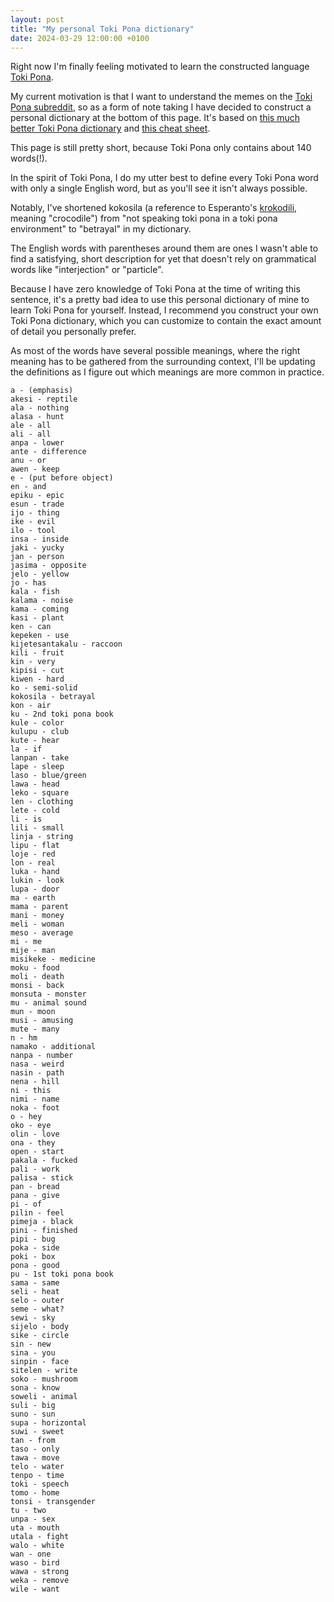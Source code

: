 ```yaml
---
layout: post
title: "My personal Toki Pona dictionary"
date: 2024-03-29 12:00:00 +0100
---
```


Right now I'm finally feeling motivated to learn the constructed language [Toki Pona](https://en.wikipedia.org/wiki/Toki_Pona).

My current motivation is that I want to understand the memes on the [Toki Pona subreddit](https://www.reddit.com/r/tokipona/top/?t=all), so as a form of note taking I have decided to construct a personal dictionary at the bottom of this page. It's based on [this much better Toki Pona dictionary](https://lipu-sona.pona.la/dictionary.html) and [this cheat sheet](https://blinry.org/toki-pona-cheat-sheet/toki-pona-cheat-sheet.pdf).

This page is still pretty short, because Toki Pona only contains about 140 words(!).

In the spirit of Toki Pona, I do my utter best to define every Toki Pona word with only a single English word, but as you'll see it isn't always possible.

Notably, I've shortened kokosila (a reference to Esperanto's [krokodili](https://en.wiktionary.org/wiki/krokodili#), meaning "crocodile") from "not speaking toki pona in a toki pona environment" to "betrayal" in my dictionary.

The English words with parentheses around them are ones I wasn't able to find a satisfying, short description for yet that doesn't rely on grammatical words like "interjection" or "particle".

Because I have zero knowledge of Toki Pona at the time of writing this sentence, it's a pretty bad idea to use this personal dictionary of mine to learn Toki Pona for yourself. Instead, I recommend you construct your own Toki Pona dictionary, which you can customize to contain the exact amount of detail you personally prefer.

As most of the words have several possible meanings, where the right meaning has to be gathered from the surrounding context, I'll be updating the definitions as I figure out which meanings are more common in practice.

```
a - (emphasis)
akesi - reptile
ala - nothing
alasa - hunt
ale - all
ali - all
anpa - lower
ante - difference
anu - or
awen - keep
e - (put before object)
en - and
epiku - epic
esun - trade
ijo - thing
ike - evil
ilo - tool
insa - inside
jaki - yucky
jan - person
jasima - opposite
jelo - yellow
jo - has
kala - fish
kalama - noise
kama - coming
kasi - plant
ken - can
kepeken - use
kijetesantakalu - raccoon
kili - fruit
kin - very
kipisi - cut
kiwen - hard
ko - semi-solid
kokosila - betrayal
kon - air
ku - 2nd toki pona book
kule - color
kulupu - club
kute - hear
la - if
lanpan - take
lape - sleep
laso - blue/green
lawa - head
leko - square
len - clothing
lete - cold
li - is
lili - small
linja - string
lipu - flat
loje - red
lon - real
luka - hand
lukin - look
lupa - door
ma - earth
mama - parent
mani - money
meli - woman
meso - average
mi - me
mije - man
misikeke - medicine
moku - food
moli - death
monsi - back
monsuta - monster
mu - animal sound
mun - moon
musi - amusing
mute - many
n - hm
namako - additional
nanpa - number
nasa - weird
nasin - path
nena - hill
ni - this
nimi - name
noka - foot
o - hey
oko - eye
olin - love
ona - they
open - start
pakala - fucked
pali - work
palisa - stick
pan - bread
pana - give
pi - of
pilin - feel
pimeja - black
pini - finished
pipi - bug
poka - side
poki - box
pona - good
pu - 1st toki pona book
sama - same
seli - heat
selo - outer
seme - what?
sewi - sky
sijelo - body
sike - circle
sin - new
sina - you
sinpin - face
sitelen - write
soko - mushroom
sona - know
soweli - animal
suli - big
suno - sun
supa - horizontal
suwi - sweet
tan - from
taso - only
tawa - move
telo - water
tenpo - time
toki - speech
tomo - home
tonsi - transgender
tu - two
unpa - sex
uta - mouth
utala - fight
walo - white
wan - one
waso - bird
wawa - strong
weka - remove
wile - want
```

